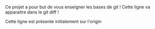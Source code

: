 Ce projet a pour but de vous enseigner les bases de git !
Cette ligne va apparaitre dans le git diff !

Cette ligne est présente initialement sur l'origin

